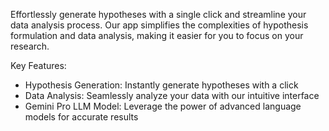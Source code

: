 Effortlessly generate hypotheses with a single click and streamline your data analysis process. Our app simplifies the complexities of hypothesis formulation and data analysis, making it easier for you to focus on your research.

Key Features:

- Hypothesis Generation: Instantly generate hypotheses with a click
- Data Analysis: Seamlessly analyze your data with our intuitive interface
- Gemini Pro LLM Model: Leverage the power of advanced language models for accurate results

